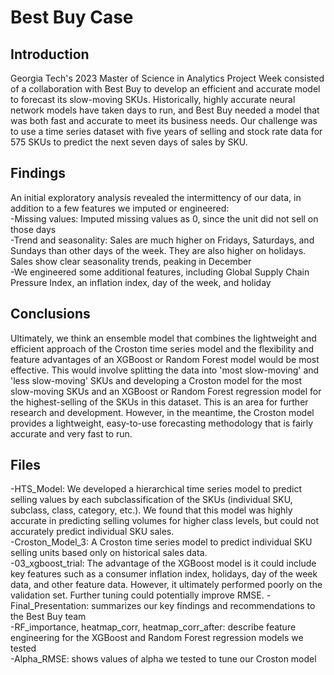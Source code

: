 # Best Buy Case

## Introduction

Georgia Tech's 2023 Master of Science in Analytics Project Week consisted of a collaboration with Best Buy to develop an efficient and accurate model to forecast its slow-moving SKUs. Historically, highly accurate neural network models have taken days to run, and Best Buy needed a model that was both fast and accurate to meet its business needs. Our challenge was to use a time series dataset with five years of selling and stock rate data for 575 SKUs to predict the next seven days of sales by SKU.

## Findings

An initial exploratory analysis revealed the intermittency of our data, in addition to a few features we imputed or engineered:  
-Missing values: Imputed missing values as 0, since the unit did not sell on those days   
-Trend and seasonality: Sales are much higher on Fridays, Saturdays, and Sundays than other days of the week. They are also higher on holidays. Sales show clear seasonality trends, peaking in December   
-We engineered some additional features, including Global Supply Chain Pressure Index, an inflation index, day of the week, and holiday   

## Conclusions

Ultimately, we think an ensemble model that combines the lightweight and efficient approach of the Croston time series model and the flexibility and feature advantages of an XGBoost or Random Forest model would be most effective. This would involve splitting the data into 'most slow-moving' and 'less slow-moving' SKUs and developing a Croston model for the most slow-moving SKUs and an XGBoost or Random Forest regression model for the highest-selling of the SKUs in this dataset. This is an area for further research and development. However, in the meantime, the Croston model provides a lightweight, easy-to-use forecasting methodology that is fairly accurate and very fast to run.

## Files
-HTS_Model: We developed a hierarchical time series model to predict selling values by each subclassification of the SKUs (individual SKU, subclass, class, category, etc.). We found that this model was highly accurate in predicting selling volumes for higher class levels, but could not accurately predict individual SKU sales.   
-Croston_Model_3: A Croston time series model to predict individual SKU selling units based only on historical sales data.   
-03_xgboost_trial: The advantage of the XGBoost model is it could include key features such as a consumer inflation index, holidays, day of the week data, and other feature data. However, it ultimately performed poorly on the validation set. Further tuning could potentially improve RMSE. 
-Final_Presentation: summarizes our key findings and recommendations to the Best Buy team  
-RF_importance, heatmap_corr, heatmap_corr_after: describe feature engineering for the XGBoost and Random Forest regression models we tested   
-Alpha_RMSE: shows values of alpha we tested to tune our Croston model 
